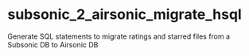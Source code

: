 # subsonic_2_airsonic_migrate_hsql
Generate SQL statements to migrate ratings and starred files from a Subsonic DB to Airsonic DB
